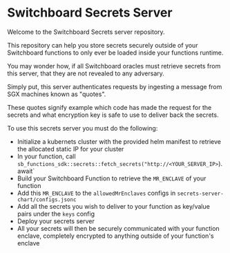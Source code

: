 # Switchboard Secrets Server
Welcome to the Switchboard Secrets server repository.

This repository can help you store secrets securely outside of your Switchboard functions to only ever be loaded inside your functions runtime.

You may wonder how, if all Switchboard oracles must retrieve secrets from this server, that they are not revealed to any adversary.

Simply put, this server authenticates requests by ingesting a message from SGX machines known as "quotes".

These quotes signify example which code has made the request for the secrets and what encryption key is safe to use to deliver back the secrets.

To use this secrets server you must do the following:

- Initialize a kubernets cluster with the provided helm manifest to retrieve the allocated static IP for your cluster
- In your function, call `sb_functions_sdk::secrets::fetch_secrets("http://<YOUR_SERVER_IP>`).await`
- Build your Switchboard Function to retrieve the `MR_ENCLAVE` of your function
- Add this `MR_ENCLAVE` to the `allowedMrEnclaves` configs in `secrets-server-chart/configs.jsonc`
- Add all the secrets you wish to deliver to your function as key/value pairs under the `keys` config
- Deploy your secrets server
- All your secrets will then be securely communicated with your function enclave, completely encrypted to anything outside of your function's enclave
